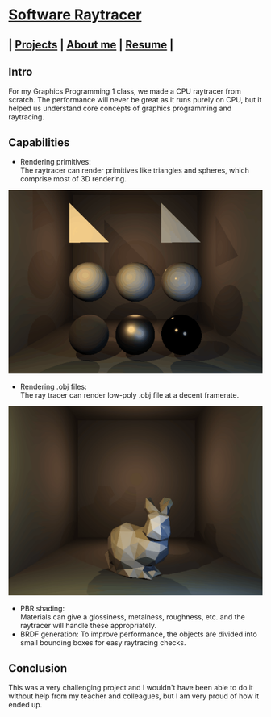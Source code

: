 <link href="../../Content/StyleSheet.css" rel="stylesheet"/> 

# [Software Raytracer](https://github.com/DaanDemaecker/RayTracer)

## | [Projects](../../README.md)  |    [About me](../../AboutMe)  |    [Resume](../../Resume) |

## Intro
For my Graphics Programming 1 class, we made a CPU raytracer from scratch. 
The performance will never be great as it runs purely on CPU, but it helped us understand core concepts of graphics programming and raytracing. 

## Capabilities
- Rendering primitives:  
  The raytracer can render primitives like triangles and spheres, which comprise most of 3D rendering.
  
<img src="../../Content/RayTracer.gif" alt="Image"/>  

- Rendering .obj files:  
  The ray tracer can render low-poly .obj file at a decent framerate.
  
<img src="../../Content/LowPolyBunny.gif" alt="Image"/>  
  
- PBR shading:  
  Materials can give a glossiness, metalness, roughness, etc. and the raytracer  will handle these appropriately.
- BRDF generation:
  To improve performance, the objects are divided into small bounding boxes for easy raytracing checks.

## Conclusion
This was a very challenging project and I wouldn't have been able to do it without help from my teacher and colleagues, but I am very proud of how it ended up.
